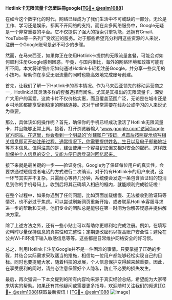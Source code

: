 **Hotlink卡无限流量卡怎麽註冊google[[TG💪+ @esim1088](https://t.me/s/esim1088)]**

在如今这个数字化的时代，网络已经成为了我们生活中不可或缺的一部分。无论是工作、学习还是娱乐，都离不开网络的支持。而在众多网络服务中，Google无疑是一个非常重要的平台。它不仅提供了强大的搜索引擎功能，还拥有Gmail、YouTube等一系列广受欢迎的服务。对于那些希望充分利用这些资源的人来说，注册一个Google账号是必不可少的步骤。

然而，在马来西亚，如果你正在使用Hotlink卡提供的无限流量套餐，可能会对如何顺利注册Google感到困惑。毕竟，与国内相比，海外的网络环境和政策可能有所不同。本文将详细介绍如何通过Hotlink卡轻松注册Google，并分享一些实用的小技巧，帮助你在享受无限流量的同时也能高效地完成账号创建。

首先，让我们了解一下Hotlink卡的基本情况。作为马来西亚领先的移动运营商之一，Hotlink以其灵活多样的套餐选择而闻名。尤其是其推出的无限流量卡，深受广大用户的喜爱。这款卡片不仅价格实惠，而且覆盖范围广泛，无论是在城市还是乡村地区都能享受到稳定的网络连接。这对于经常需要在线办公或学习的人来说尤为重要。

那么，具体该如何操作呢？首先，确保你的手机已经成功激活了Hotlink无限流量卡，并且能够正常上网。接着，打开浏览器输入“www.google.com”访问Google官方网站。在这里，你会看到一个明显的“创建账户”按钮，点击后按照提示填写相关信息即可开始注册过程。通常情况下，你需要提供姓名、生日以及电子邮箱地址等基本信息。值得注意的是，建议使用一个容易记忆但又相对安全的密码，这样既能保护个人信息的安全，又能方便日后登录时回忆起来。

接下来就是最关键的一步——验证身份。Google为了保证每位用户的真实性，会要求通过短信或者电话的方式进行二次确认。对于持有Hotlink卡的用户来说，这一环节其实并不复杂。只需耐心等待几分钟，系统便会发送一条包含验证码的短消息到你的手机号码上。收到后将其正确填入相应的框内，就能顺利完成验证啦！

在整个过程中，如果你遇到了任何问题，比如页面加载缓慢、无法接收到验证码等情况，也不必过于焦虑。可以尝试刷新网页重新开始，或者联系Hotlink客服寻求进一步的帮助和支持。他们专业的团队总是能够在第一时间为你解答疑惑并提供解决方案。

除了上述方法之外，还有一些小贴士可以帮助你更顺利地完成注册。例如，在填写资料时尽量保持信息的真实性和完整性；定期更改密码以提高账户安全性；避免在公共Wi-Fi环境下输入敏感信息等等。这些都是日常维护网络安全的好习惯。

总之，利用Hotlink卡注册Google并不是一件困难的事情。只要掌握了正确的步骤，并结合实际需求采取适当的措施，相信每一位用户都能够轻松实现自己的目标。同时也要提醒大家，随着科技的发展，个人信息保护变得越来越重要。因此，在享受便利的同时，请务必注意保管好个人隐私，防止不必要的损失发生。

最后，再次强调一下本文提到的所有内容均来源于真实经验总结，希望能为大家带来切实的帮助。如果还有其他疑问或需要更多指导，欢迎随时关注我们的频道[[TG💪+ @esim1088](https://t.me/s/esim1088)]获取最新资讯！[[TG💪+ @esim1088](https://t.me/s/esim1088) ![Image](https://i.postimg.cc/4NQfJmqS/Snipaste-2025-05-13-00-14-12.png)]